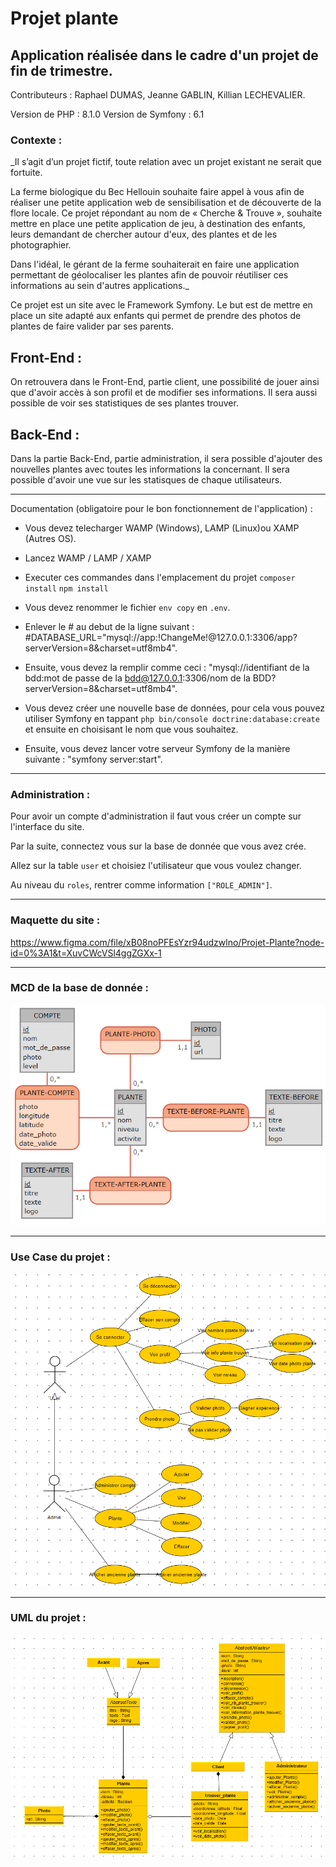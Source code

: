 # Projet plante
## Application réalisée dans le cadre d'un projet de fin de trimestre.

Contributeurs : Raphael DUMAS, Jeanne GABLIN, Killian LECHEVALIER.

Version de PHP : 8.1.0
Version de Symfony : 6.1

### Contexte :

_Il s’agit d’un projet fictif, toute relation avec un projet existant ne serait que fortuite.

La ferme biologique du Bec Hellouin souhaite faire appel à vous afin de réaliser une petite application web de sensibilisation et de découverte de la flore locale. Ce projet répondant au nom de « Cherche & Trouve », souhaite mettre en place une petite application de jeu, à destination des enfants, leurs demandant de chercher autour d'eux, des plantes et de les photographier.

Dans l'idéal, le gérant de la ferme souhaiterait en faire une application permettant de géolocaliser les plantes afin de pouvoir réutiliser ces informations au sein d'autres applications._

Ce projet est un site avec le Framework Symfony.
Le but est de mettre en place un site adapté aux enfants qui permet de prendre des photos de plantes de faire valider par ses parents.

## Front-End :

On retrouvera dans le Front-End, partie client, une possibilité de jouer ainsi que d'avoir accès à son profil et de modifier ses informations. Il sera aussi possible de voir ses statistiques de ses plantes trouver.

## Back-End :

Dans la partie Back-End, partie administration, il sera possible d'ajouter des nouvelles plantes avec toutes les informations la concernant. Il sera possible d'avoir une vue sur les statisques de chaque utilisateurs.

---

Documentation (obligatoire pour le bon fonctionnement de l'application) :

* Vous devez telecharger WAMP (Windows), LAMP (Linux)ou XAMP (Autres OS).

* Lancez WAMP / LAMP / XAMP

* Executer ces commandes dans l'emplacement du projet 
`composer install`
`npm install`

* Vous devez renommer le fichier `env copy` en `.env`.

* Enlever le # au debut de la ligne suivant : 
#DATABASE_URL="mysql://app:!ChangeMe!@127.0.0.1:3306/app?serverVersion=8&charset=utf8mb4". 

* Ensuite, vous devez la remplir comme ceci : 
"mysql://identifiant de la bdd:mot de passe de la bdd@127.0.0.1:3306/nom de la BDD?serverVersion=8&charset=utf8mb4".

* Vous devez créer une nouvelle base de données, pour cela vous pouvez utiliser Symfony en tappant `php bin/console doctrine:database:create` et ensuite en choisisant le nom que vous souhaitez.

* Ensuite, vous devez lancer votre serveur Symfony de la manière suivante : "symfony server:start".

---

### Administration :

Pour avoir un compte d'administration il faut vous créer un compte sur l'interface du site.

Par la suite, connectez vous sur la base de donnée que vous avez crée.

Allez sur la table `user` et choisiez l'utilisateur que vous voulez changer.

Au niveau du `roles`, rentrer comme information `["ROLE_ADMIN"]`.

---

### Maquette du site :

https://www.figma.com/file/xB08noPFEsYzr94udzwlno/Projet-Plante?node-id=0%3A1&t=XuvCWcVSl4ggZGXx-1

---

### MCD de la base de donnée :

<img src="Annexe/MCD.png">

---

### Use Case du projet :

<img src="Annexe/Use_Case.png">

---

### UML du projet :

<img src="Annexe/UML.png">
